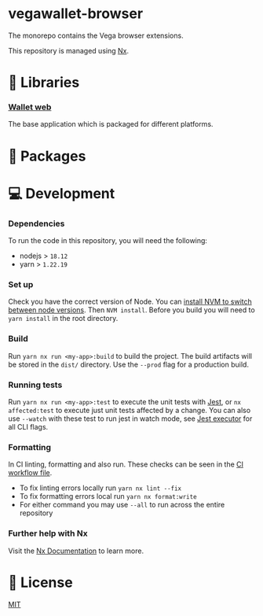 # vegawallet-browser

The monorepo contains the Vega browser extensions.

This repository is managed using [Nx](https://nx.dev).

# 🔎 Libraries

### [Wallet web](./libs/wallet-web)

The base application which is packaged for different platforms.

# 🔎 Packages

# 💻 Development

### Dependencies

To run the code in this repository, you will need the following:

- nodejs > `18.12`
- yarn > `1.22.19`

### Set up

Check you have the correct version of Node. You can [install NVM to switch between node versions](https://github.com/nvm-sh/nvm#installing-and-updating). Then `NVM install`.
Before you build you will need to `yarn install` in the root directory.

### Build

Run `yarn nx run <my-app>:build` to build the project. The build artifacts will be stored in the `dist/` directory. Use the `--prod` flag for a production build.

### Running tests

Run `yarn nx run <my-app>:test` to execute the unit tests with [Jest](https://jestjs.io), or `nx affected:test` to execute just unit tests affected by a change. You can also use `--watch` with these test to run jest in watch mode, see [Jest executor](https://nx.dev/packages/jest/executors/jest) for all CLI flags.

### Formatting

In CI linting, formatting and also run. These checks can be seen in the [CI workflow file](.github/workflows//test.yml).

- To fix linting errors locally run `yarn nx lint --fix`
- To fix formatting errors local run `yarn nx format:write`
- For either command you may use `--all` to run across the entire repository

### Further help with Nx

Visit the [Nx Documentation](https://nx.dev/getting-started/intro) to learn more.

# 📑 License

[MIT](./LICENSE)
